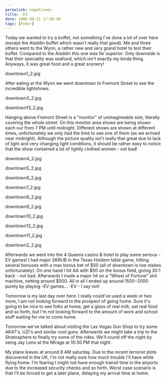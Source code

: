```yaml
---
permalink: negativeev
title: -EV
date: 2006-08-11 17:00:00
tags: [Poker]
---
```

Today we wanted to try a buffet, not something I've done a lot of over here (except the Aladdin buffet which wasn't really that good). Me and three others went to the Wynn, a rather new and very grand hotel to test their buffet. Compared to the Aladdin this one was far superior. Only downside is that their speciality was seafood, which isn't exactly my kinda thing. Anyways, it was great food and a great scenery!

<!-- more -->

downtown1_2.jpg

After eating at the Wynn we went downtown to Fremont Street to see the incredible lightshows.

downtown3_2.jpg

downtown13_2.jpg

Hanging above Fremont Street is a "monitor" of unimagineable size, literally covering the whole street. On this monitor area shows are being shown each our from 7 PM until midnight. Different shows are shown at different times, unfortunately we only had the time to see one of them (as we arrived near midnight). Although the picture quality isn't really that great due to lack of light and very changing light conditions, it should be rather easy to notice that the show contained a lot of lightly clothed women - not bad!

downtown4_2.jpg

downtown5_2.jpg

downtown6_2.jpg

downtown7_2.jpg

downtown8_2.jpg

downtown9_2.jpg

downtown10_2.jpg

downtown12_2.jpg

downtown11_2.jpg

downtown2_2.jpg

Afterwards we went into the 4 Queens casino & hotel to play some serious -EV games! I had major SKRUB in the Texas Holdem table game, hitting several bonuses with a max bonus bet of $50 (all of downtown is low stakes unfortunately). On one hand I hit AA with $50 on the bonus field, giving 30:1 back - not bad. Afterwards I made a major hit on a "Wheel of Fortune" slot machine, netting around $500. All in all I ended up around $1500-$2000 purely by playing -EV games... -EV - I say not!

Tomorrow is my last day over here. I really could've used a week or two more, I am not looking forward to the prospect of going home. Sure it's going to be nice to see folks at home, get a glass of real milk, eat real food and so forth, but I'm not looking forward to the amount of work and school stuff waiting for me to come home.

Tomorrow we've talked about visiting the Las Vegas Gun Shop to try some AK47's, UZI's and similar cool guns. Afterwards we might take a trip to the Stratosphere to finally try some of the rides. We'll round off the night by seing Jay Leno at the Mirage at 10:30 PM that night.

My plane leaves at around 8 AM saturday. Due to the recent terrorist plots discovered in the UK, I'm not really sure how much trouble I'll have while flying home. I'm fearing I might not have enough transit time in the airports due to the increased security checks and so forth. Worst case scenario is that I'll be forced to get a later plane, delaying my arrival time at home.
